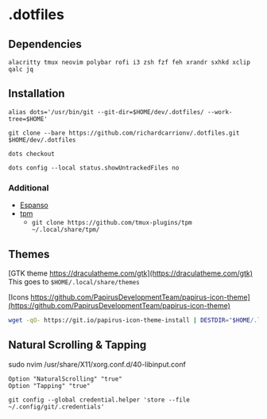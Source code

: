 # .dotfiles

## Dependencies
```
alacritty tmux neovim polybar rofi i3 zsh fzf feh xrandr sxhkd xclip qalc jq
```

## Installation
```
alias dots='/usr/bin/git --git-dir=$HOME/dev/.dotfiles/ --work-tree=$HOME'
```
```
git clone --bare https://github.com/richardcarrionv/.dotfiles.git $HOME/dev/.dotfiles
```
```
dots checkout
```
```
dots config --local status.showUntrackedFiles no
```

### Additional
- [Espanso](https://espanso.org/docs/install/linux/#appimage-x11) 
- [tpm](https://github.com/tmux-plugins/tpm)
    - `git clone https://github.com/tmux-plugins/tpm ~/.local/share/tpm/`

## Themes
[GTK theme https://draculatheme.com/gtk](https://draculatheme.com/gtk) 
This goes to `$HOME/.local/share/themes`

[Icons https://github.com/PapirusDevelopmentTeam/papirus-icon-theme](https://github.com/PapirusDevelopmentTeam/papirus-icon-theme) 
```bash
wget -qO- https://git.io/papirus-icon-theme-install | DESTDIR="$HOME/.local/share/icons" sh
```


## Natural Scrolling & Tapping
sudo nvim /usr/share/X11/xorg.conf.d/40-libinput.conf
```
Option "NaturalScrolling" "true"
Option "Tapping" "true"
```

```
git config --global credential.helper 'store --file ~/.config/git/.credentials'
```
